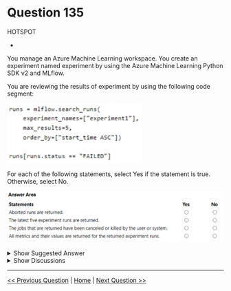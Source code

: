 # Question 135

HOTSPOT

-

You manage an Azure Machine Learning workspace. You create an experiment named experiment by using the Azure Machine Learning Python SDK v2 and MLflow.

You are reviewing the results of experiment by using the following code segment:

![Question Image](../images/q135_q_image479.png)

For each of the following statements, select Yes if the statement is true. Otherwise, select No.

![Question Image](../images/q135_q_image480.png)

<details>
  <summary>Show Suggested Answer</summary>

<img src="../images/q135_ans_0_image481.png" alt="Answer Image"><br>

</details>

<details>
  <summary>Show Discussions</summary>

<blockquote><p><strong>gunn_m</strong> <code>(Sat 23 Nov 2024 17:03)</code> - <em>Upvotes: 1</em></p><p>Is Killed by system&#x27;different from &#x27;Failed&#x27;?</p></blockquote>
<blockquote><p><strong>og44</strong> <code>(Sat 02 Mar 2024 02:10)</code> - <em>Upvotes: 1</em></p><p>Shouldn&#x27;t be the first one YES. As runs[runs.status==&quot;Failed&quot;] will return aborted runs.
is it about the atributes.status?

https://learn.microsoft.com/en-us/azure/machine-learning/how-to-track-experiments-mlflow?view=azureml-api-2#getting-params-and-metrics-from-a-run</p></blockquote>

<blockquote><p><strong>zainkhazi</strong> <code>(Fri 08 Mar 2024 15:06)</code> - <em>Upvotes: 1</em></p><p>Aborted means cancelled by the user explicitly, not to be confused with &quot;failed&quot; jobs.</p></blockquote>
<blockquote><p><strong>Mal42</strong> <code>(Mon 21 Aug 2023 07:30)</code> - <em>Upvotes: 3</em></p><p>On exam 18 Aug 2023</p></blockquote>
<blockquote><p><strong>ABosco</strong> <code>(Fri 18 Aug 2023 08:04)</code> - <em>Upvotes: 4</em></p><p>All NOs is correct.</p></blockquote>
<blockquote><p><strong>Batman160591</strong> <code>(Tue 20 Jun 2023 21:13)</code> - <em>Upvotes: 1</em></p><p>NO,YES,NO,NO</p></blockquote>
<blockquote><p><strong>mkk888</strong> <code>(Sun 25 Jun 2023 06:08)</code> - <em>Upvotes: 9</em></p><p>order by is ASC based on time so the 5 returned will be oldest not latest. So all will be NO</p></blockquote>

</details>

---

[<< Previous Question](question_134.md) | [Home](/index.md) | [Next Question >>](question_136.md)
